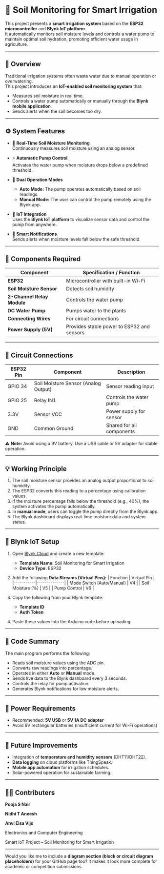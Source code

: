 # 🌿 Soil Monitoring for Smart Irrigation

This project presents a **smart irrigation system** based on the **ESP32 microcontroller** and **Blynk IoT platform**.  
It automatically monitors soil moisture levels and controls a water pump to maintain optimal soil hydration, promoting efficient water usage in agriculture.

---

## 📘 Overview

Traditional irrigation systems often waste water due to manual operation or overwatering.  
This project introduces an **IoT-enabled soil monitoring system** that:
- Measures soil moisture in real time.  
- Controls a water pump automatically or manually through the **Blynk mobile application**.  
- Sends alerts when the soil becomes too dry.

---

## ⚙️ System Features

- 🌱 **Real-Time Soil Moisture Monitoring**  
  Continuously measures soil moisture using an analog sensor.

- ⚡ **Automatic Pump Control**  
  Activates the water pump when moisture drops below a predefined threshold.

- 🧭 **Dual Operation Modes**  
  - **Auto Mode:** The pump operates automatically based on soil readings.  
  - **Manual Mode:** The user can control the pump remotely using the Blynk app.

- 📱 **IoT Integration**  
  Uses the **Blynk IoT platform** to visualize sensor data and control the pump from anywhere.

- 🔔 **Smart Notifications**  
  Sends alerts when moisture levels fall below the safe threshold.

---

## 🧰 Components Required

| Component | Specification / Function |
|------------|--------------------------|
| **ESP32** | Microcontroller with built-in Wi-Fi |
| **Soil Moisture Sensor** | Detects soil humidity |
| **2-Channel Relay Module** | Controls the water pump |
| **DC Water Pump** | Pumps water to the plants |
| **Connecting Wires** | For circuit connections |
| **Power Supply (5V)** | Provides stable power to ESP32 and sensors |

---

## 🔌 Circuit Connections

| ESP32 Pin | Component | Description |
|------------|------------|-------------|
| GPIO 34 | Soil Moisture Sensor (Analog Output) | Sensor reading input |
| GPIO 25 | Relay IN1 | Controls the water pump |
| 3.3V | Sensor VCC | Power supply for sensor |
| GND | Common Ground | Shared for all components |

⚠️ **Note:** Avoid using a 9V battery. Use a USB cable or 5V adapter for stable operation.

---

## 💡 Working Principle

1. The soil moisture sensor provides an analog output proportional to soil humidity.  
2. The ESP32 converts this reading to a percentage using calibration values.  
3. If the moisture percentage falls below the threshold (e.g., 40%), the system activates the pump automatically.  
4. In **manual mode**, users can toggle the pump directly from the Blynk app.  
5. The Blynk dashboard displays real-time moisture data and system status.

---

## 📱 Blynk IoT Setup

1. Open [Blynk Cloud](https://blynk.cloud/) and create a new template:  
   - **Template Name:** Soil Monitoring for Smart Irrigation  
   - **Device Type:** ESP32  

2. Add the following **Data Streams (Virtual Pins):**
   | Function | Virtual Pin |
   |-----------|--------------|
   | Mode Switch (Auto/Manual) | V4 |
   | Soil Moisture (%) | V5 |
   | Pump Control | V6 |

3. Copy the following from your Blynk template:
   - **Template ID**
   - **Auth Token**

4. Paste these values into the Arduino code before uploading.

---

## 🧾 Code Summary

The main program performs the following:
- Reads soil moisture values using the ADC pin.
- Converts raw readings into percentage.
- Operates in either **Auto** or **Manual** mode.
- Sends live data to the Blynk dashboard every 3 seconds.
- Controls the relay for pump activation.
- Generates Blynk notifications for low moisture alerts.

---

## 🔋 Power Requirements

- Recommended: **5V USB** or **5V 1A DC adapter**  
- Avoid 9V rectangular batteries (insufficient current for Wi-Fi operations)

---

## 🧠 Future Improvements

- Integration of **temperature and humidity sensors** (DHT11/DHT22).  
- **Data logging** on cloud platforms like ThingSpeak.  
- **Mobile app automation** for irrigation schedules.  
- Solar-powered operation for sustainable farming.

---

## 👩‍💻 Contributers

**Pooja S Nair**

**Nidhi T Aneesh**

**Anvi Elsa Vijo**


Electronics and Computer Engineering


Smart IoT Project – Soil Monitoring for Smart Irrigation  

---



Would you like me to include a **diagram section (block or circuit diagram placeholders)** for your GitHub page too? It makes it look more complete for academic or competition submissions.
